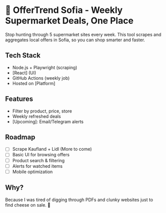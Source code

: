# 🛒 OfferTrend Sofia - Weekly Supermarket Deals, One Place

Stop hunting through 5 supermarket sites every week. This tool scrapes and aggregates local offers in Sofia, so you can shop smarter and faster.

## Tech Stack

- Node.js + Playwright (scraping)
- [React] (UI)
- GitHub Actions (weekly job)
- Hosted on [Platform]

## Features

- Filter by product, price, store
- Weekly refreshed deals
- [Upcoming]: Email/Telegram alerts

## Roadmap

- [ ] Scrape Kaufland + Lidl (More to come)
- [ ] Basic UI for browsing offers
- [ ] Product search & filtering
- [ ] Alerts for watched items
- [ ] Mobile optimization

## Why?

Because I was tired of digging through PDFs and clunky websites just to find cheese on sale. 🧀